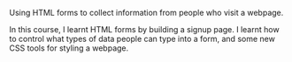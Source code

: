 Using HTML forms to collect information from people who visit a webpage.

In this course, I learnt HTML forms by building a signup page. I learnt how to control what types of data people can type into a form, and some new CSS tools for styling a webpage.